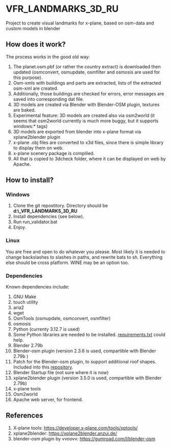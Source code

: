 # VFR_LANDMARKS_3D_RU
Project to create visual landmarks for x-plane, based on osm-data and custom models in blender

## How does it work? ##
The process works in the good old way:
1. The planet.osm.pbf (or rather the country extract) is downloaded then updated (osmconvert, osmupdate, osmfilter and osmosis are used for this purpose). 
2. Osm-xmls with buildings and parts are extracted, lists of the extracted osm-xml are created.
3. Additionally, those buildings are checked for errors, error messages are saved into corresponding dat file.
4. 3D models are created via Blender with Blender-OSM plugin, textures are baked.
5. Experimental feature: 3D models are created also via osm2world (it seems that osm2world currently is much more buggy, but it supports windows:* tags)
6. 3D models are exported from blender into x-plane format via xplane2blender plugin
7. x-plane .obj files are converted to x3d files, since there is simple library to display them on web. 
8. x-plane scenery package is compliled. 
9. All that is copied to 3dcheck folder, where it can be displayed on web by Apache.

 

## How to install? ##
###  Windows ###
1. Clone the git repostitory. Directory should be **d:\\_VFR_LANDMARKS_3D_RU**
2. Install dependencies (see below).
3. Run run_validator.bat
4. Enjoy.

### Linux ###
You are free and open to do whatever you please.  Most likely it is needed to change backslashes to slashes in paths, and rewrite bats to sh.
Everything else should be cross platform. WINE may be an option too.


### Dependencies ###
Known dependencies include:
1. GNU Make
2. touch utility
3. aria2
4. wget
5. OsmTools (osmupdate, osmconvert, osmfilter)
6. osmosis
7. Python (currenty 3.12.7 is used)
8. Some Python libraries are needed to be installed. [requirements.txt](requirements.txt) could help.
9. Blender 2.79b
10. Blender-osm plugin (version 2.3.6 is used, compartible with Blender 2.79b )
11. Patch for the Blender-osm plugin, to support additional roof shapes. Included into this [repository](blender-osm-patch).
12. Blender Startup file (not sure where it is now)
13. xplane2blender plugin (version 3.5.0 is used, compartible with Blender 2.79b)
14. x-plane tools
15. Osm2world
16. Apache web server, for frontend. 

## References ##
1) X-plane tools: https://developer.x-plane.com/tools/xptools/
2) xplane2blender: https://xplane2blender.anzui.de/
3) blender-osm plugin by vvoovv: https://gumroad.com/l/blender-osm
